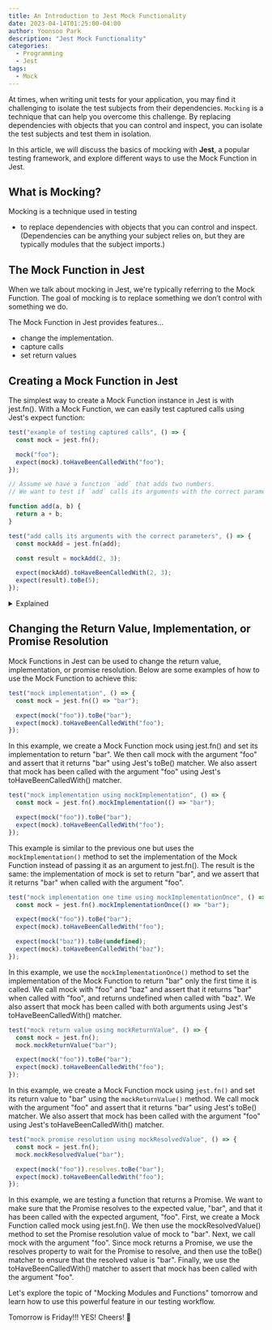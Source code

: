 ```yaml
---
title: An Introduction to Jest Mock Functionality
date: 2023-04-14T01:25:00-04:00
author: Yoonsoo Park
description: "Jest Mock Functionality"
categories:
  - Programming
  - Jest
tags:
  - Mock
---
```


At times, when writing unit tests for your application, you may find it challenging to isolate the test subjects from their dependencies. `Mocking` is a technique that can help you overcome this challenge. By replacing dependencies with objects that you can control and inspect, you can isolate the test subjects and test them in isolation.

In this article, we will discuss the basics of mocking with **Jest**, a popular testing framework, and explore different ways to use the Mock Function in Jest.

## What is Mocking?

Mocking is a technique used in testing

- to replace dependencies with objects that you can control and inspect. (Dependencies can be anything your subject relies on, but they are typically modules that the subject imports.)

## The Mock Function in Jest

When we talk about mocking in Jest, we're typically referring to the Mock Function. The goal of mocking is to replace something we don’t control with something we do.

The Mock Function in Jest provides features...

- change the implementation.
- capture calls
- set return values

## Creating a Mock Function in Jest

The simplest way to create a Mock Function instance in Jest is with jest.fn(). With a Mock Function, we can easily test captured calls using Jest's expect function:

```typescript
test("example of testing captured calls", () => {
  const mock = jest.fn();

  mock("foo");
  expect(mock).toHaveBeenCalledWith("foo");
});
```

```typescript
// Assume we have a function `add` that adds two numbers.
// We want to test if `add` calls its arguments with the correct parameters.

function add(a, b) {
  return a + b;
}

test("add calls its arguments with the correct parameters", () => {
  const mockAdd = jest.fn(add);

  const result = mockAdd(2, 3);

  expect(mockAdd).toHaveBeenCalledWith(2, 3);
  expect(result).toBe(5);
});
```

<details>
<summary>Explained</summary>
In this example, we create a Mock Function `mockAdd` using `jest.fn()`, passing in the `add` function as its implementation. We then call `mockAdd` with arguments `2` and `3` and assert that it has been called with the correct parameters using Jest's `toHaveBeenCalledWith()` matcher. Finally, we assert that the result of `mockAdd(2, 3)` is `5`. This allows us to test that the `add` function is called with the correct parameters without having to call the real implementation of `add`.
</details>

## Changing the Return Value, Implementation, or Promise Resolution

Mock Functions in Jest can be used to change the return value, implementation, or promise resolution. Below are some examples of how to use the Mock Function to achieve this:

```typescript
test("mock implementation", () => {
  const mock = jest.fn(() => "bar");

  expect(mock("foo")).toBe("bar");
  expect(mock).toHaveBeenCalledWith("foo");
});
```

In this example, we create a Mock Function mock using jest.fn() and set its implementation to return "bar". We then call mock with the argument "foo" and assert that it returns "bar" using Jest's toBe() matcher. We also assert that mock has been called with the argument "foo" using Jest's toHaveBeenCalledWith() matcher.

```typescript
test("mock implementation using mockImplementation", () => {
  const mock = jest.fn().mockImplementation(() => "bar");

  expect(mock("foo")).toBe("bar");
  expect(mock).toHaveBeenCalledWith("foo");
});
```

This example is similar to the previous one but uses the `mockImplementation()` method to set the implementation of the Mock Function instead of passing it as an argument to jest.fn(). The result is the same: the implementation of mock is set to return "bar", and we assert that it returns "bar" when called with the argument "foo".

```typescript
test("mock implementation one time using mockImplementationOnce", () => {
  const mock = jest.fn().mockImplementationOnce(() => "bar");

  expect(mock("foo")).toBe("bar");
  expect(mock).toHaveBeenCalledWith("foo");

  expect(mock("baz")).toBe(undefined);
  expect(mock).toHaveBeenCalledWith("baz");
});
```

In this example, we use the `mockImplementationOnce()` method to set the implementation of the Mock Function to return "bar" only the first time it is called. We call mock with "foo" and "baz" and assert that it returns "bar" when called with "foo", and returns undefined when called with "baz". We also assert that mock has been called with both arguments using Jest's toHaveBeenCalledWith() matcher.

```typescript
test("mock return value using mockReturnValue", () => {
  const mock = jest.fn();
  mock.mockReturnValue("bar");

  expect(mock("foo")).toBe("bar");
  expect(mock).toHaveBeenCalledWith("foo");
});
```

In this example, we create a Mock Function mock using `jest.fn()` and set its return value to "bar" using the `mockReturnValue()` method. We call mock with the argument "foo" and assert that it returns "bar" using Jest's toBe() matcher. We also assert that mock has been called with the argument "foo" using Jest's toHaveBeenCalledWith() matcher.

```typescript
test("mock promise resolution using mockResolvedValue", () => {
  const mock = jest.fn();
  mock.mockResolvedValue("bar");

  expect(mock("foo")).resolves.toBe("bar");
  expect(mock).toHaveBeenCalledWith("foo");
});
```

In this example, we are testing a function that returns a Promise. We want to make sure that the Promise resolves to the expected value, "bar", and that it has been called with the expected argument, "foo".
First, we create a Mock Function called mock using jest.fn(). We then use the mockResolvedValue() method to set the Promise resolution value of mock to "bar".
Next, we call mock with the argument "foo". Since mock returns a Promise, we use the resolves property to wait for the Promise to resolve, and then use the toBe() matcher to ensure that the resolved value is "bar".
Finally, we use the toHaveBeenCalledWith() matcher to assert that mock has been called with the argument "foo".

Let's explore the topic of "Mocking Modules and Functions" tomorrow and learn how to use this powerful feature in our testing workflow.

Tomorrow is Friday!!! YES!
Cheers! 🍺
